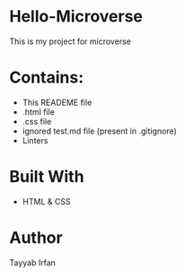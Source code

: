 # Hello-Microverse
  This is my project for microverse 
 # Contains:
  - This READEME file
  - .html file
  - .css file 
  - ignored test.md file (present in .gitignore)
  - Linters

# Built With
  - HTML & CSS
  
  

 # Author
   Tayyab Irfan 
  
